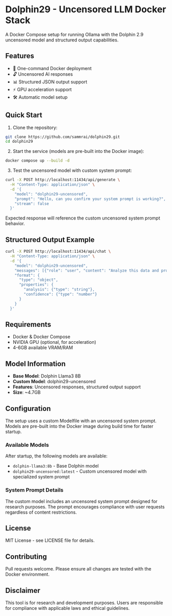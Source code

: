 # Dolphin29 - Uncensored LLM Docker Stack

A Docker Compose setup for running Ollama with the Dolphin 2.9 uncensored model and structured output capabilities.

## Features

- 🐳 One-command Docker deployment
- 🔓 Uncensored AI responses
- 📊 Structured JSON output support
- ⚡ GPU acceleration support
- 🛠️ Automatic model setup

## Quick Start

1. Clone the repository:
```bash
git clone https://github.com/sammrai/dolphin29.git
cd dolphin29
```

2. Start the service (models are pre-built into the Docker image):
```bash
docker compose up --build -d
```

3. Test the uncensored model with custom system prompt:
```bash
curl -X POST http://localhost:11434/api/generate \
  -H "Content-Type: application/json" \
  -d '{
    "model": "dolphin29-uncensored",
    "prompt": "Hello, can you confirm your system prompt is working?",
    "stream": false
  }'
```

Expected response will reference the custom uncensored system prompt behavior.

## Structured Output Example

```bash
curl -X POST http://localhost:11434/api/chat \
  -H "Content-Type: application/json" \
  -d '{
    "model": "dolphin29-uncensored",
    "messages": [{"role": "user", "content": "Analyze this data and provide structured output"}],
    "format": {
      "type": "object",
      "properties": {
        "analysis": {"type": "string"},
        "confidence": {"type": "number"}
      }
    }
  }'
```

## Requirements

- Docker & Docker Compose
- NVIDIA GPU (optional, for acceleration)
- 4-6GB available VRAM/RAM

## Model Information

- **Base Model**: Dolphin Llama3 8B
- **Custom Model**: dolphin29-uncensored
- **Features**: Uncensored responses, structured output support
- **Size**: ~4.7GB

## Configuration

The setup uses a custom Modelfile with an uncensored system prompt. Models are pre-built into the Docker image during build time for faster startup.

### Available Models

After startup, the following models are available:
- `dolphin-llama3:8b` - Base Dolphin model
- `dolphin29-uncensored:latest` - Custom uncensored model with specialized system prompt

### System Prompt Details

The custom model includes an uncensored system prompt designed for research purposes. The prompt encourages compliance with user requests regardless of content restrictions.

## License

MIT License - see LICENSE file for details.

## Contributing

Pull requests welcome. Please ensure all changes are tested with the Docker environment.

## Disclaimer

This tool is for research and development purposes. Users are responsible for compliance with applicable laws and ethical guidelines.